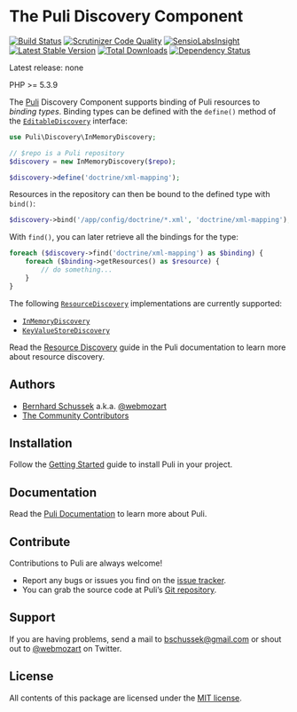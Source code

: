 The Puli Discovery Component
============================

[![Build Status](https://travis-ci.org/puli/discovery.svg?branch=master)](https://travis-ci.org/puli/discovery)
[![Scrutinizer Code Quality](https://scrutinizer-ci.com/g/puli/discovery/badges/quality-score.png?b=master)](https://scrutinizer-ci.com/g/puli/discovery/?branch=master)
[![SensioLabsInsight](https://insight.sensiolabs.com/projects/1d34f3b8-aafe-49c9-8eb8-df97ac8a1ba3/mini.png)](https://insight.sensiolabs.com/projects/1d34f3b8-aafe-49c9-8eb8-df97ac8a1ba3)
[![Latest Stable Version](https://poser.pugx.org/puli/discovery/v/stable.svg)](https://packagist.org/packages/puli/discovery)
[![Total Downloads](https://poser.pugx.org/puli/discovery/downloads.svg)](https://packagist.org/packages/puli/discovery)
[![Dependency Status](https://www.versioneye.com/php/puli:discovery/1.0.0/badge.svg)](https://www.versioneye.com/php/puli:discovery/1.0.0)

Latest release: none

PHP >= 5.3.9

The [Puli] Discovery Component supports binding of Puli resources to *binding
types*. Binding types can be defined with the `define()` method of the 
[`EditableDiscovery`] interface:

```php
use Puli\Discovery\InMemoryDiscovery;

// $repo is a Puli repository
$discovery = new InMemoryDiscovery($repo);

$discovery->define('doctrine/xml-mapping');
```

Resources in the repository can then be bound to the defined type with `bind()`:

```php
$discovery->bind('/app/config/doctrine/*.xml', 'doctrine/xml-mapping');
```

With `find()`, you can later retrieve all the bindings for the type:

```php
foreach ($discovery->find('doctrine/xml-mapping') as $binding) {
    foreach ($binding->getResources() as $resource) {
        // do something...
    }
}
```

The following [`ResourceDiscovery`] implementations are currently supported:

* [`InMemoryDiscovery`]
* [`KeyValueStoreDiscovery`]

Read the [Resource Discovery] guide in the Puli documentation to learn more
about resource discovery.

Authors
-------

* [Bernhard Schussek] a.k.a. [@webmozart]
* [The Community Contributors]

Installation
------------

Follow the [Getting Started] guide to install Puli in your project.

Documentation
-------------

Read the [Puli Documentation] to learn more about Puli.

Contribute
----------

Contributions to Puli are always welcome!

* Report any bugs or issues you find on the [issue tracker].
* You can grab the source code at Puli’s [Git repository].

Support
-------

If you are having problems, send a mail to bschussek@gmail.com or shout out to
[@webmozart] on Twitter.

License
-------

All contents of this package are licensed under the [MIT license].

[Puli]: http://puli.io
[Bernhard Schussek]: http://webmozarts.com
[The Community Contributors]: https://github.com/puli/discovery/graphs/contributors
[Resource Discovery]: http://docs.puli.io/en/latest/discovery.html
[Getting Started]: http://docs.puli.io/en/latest/getting-started.html
[Puli Documentation]: http://docs.puli.io/en/latest/index.html
[issue tracker]: https://github.com/puli/issues/issues
[Git repository]: https://github.com/puli/discovery
[@webmozart]: https://twitter.com/webmozart
[MIT license]: LICENSE
[`EditableDiscovery`]: http://api.puli.io/latest/class-Puli.Discovery.Api.EditableDiscovery.html
[`ResourceDiscovery`]: http://api.puli.io/latest/class-Puli.Discovery.Api.ResourceDiscovery.html
[`InMemoryDiscovery`]: http://api.puli.io/latest/class-Puli.Discovery.InMemoryDiscovery.html
[`KeyValueStoreDiscovery`]: http://api.puli.io/latest/class-Puli.Discovery.KeyValueStoreDiscovery.html
